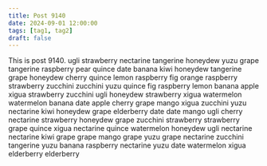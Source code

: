 ```yaml
---
title: Post 9140
date: 2024-09-01 12:00:00
tags: [tag1, tag2]
draft: false
---
```

This is post 9140.
ugli
strawberry
nectarine
tangerine
honeydew
yuzu
grape
tangerine
raspberry
pear
quince
date
banana
kiwi
honeydew
tangerine
grape
honeydew
cherry
quince
lemon
raspberry
fig
orange
raspberry
strawberry
zucchini
zucchini
yuzu
quince
fig
raspberry
lemon
banana
apple
xigua
strawberry
zucchini
ugli
honeydew
strawberry
xigua
watermelon
watermelon
banana
date
apple
cherry
grape
mango
xigua
zucchini
yuzu
nectarine
kiwi
honeydew
grape
elderberry
date
date
mango
ugli
cherry
nectarine
strawberry
honeydew
grape
zucchini
strawberry
strawberry
grape
quince
xigua
nectarine
quince
watermelon
honeydew
ugli
nectarine
nectarine
kiwi
grape
grape
mango
grape
yuzu
grape
nectarine
zucchini
tangerine
yuzu
banana
raspberry
nectarine
yuzu
date
watermelon
xigua
elderberry
elderberry
